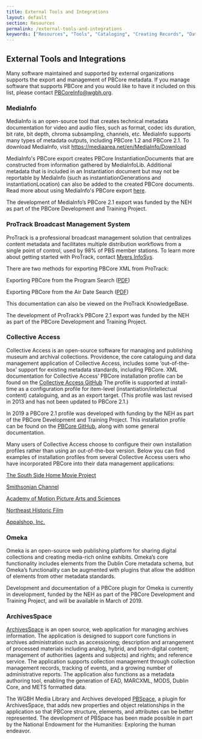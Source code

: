 ```yaml
---
title: External Tools and Integrations
layout: default
section: Resources
permalink: /external-tools-and-integrations
keywords: ["Resources", "Tools", "Cataloging", "Creating Records", "Databases", "Data Management", "Technical Metadata", "MediaInfo", "ProTrack", "Collective Access", "Omeka"]
---
```


<h2 class="red title bold">External Tools and Integrations</h2>

Many software maintained and supported by external organizations supports the export and management of PBCore metadata. If you manage software that supports PBCore and you would like to have it included on this list, please contact PBCoreInfo@wgbh.org.

<h3 id="mediainfo">MediaInfo</h3>

MediaInfo is an open-source tool that creates technical metadata documentation for video and audio files, such as format, codec ids duration, bit rate, bit depth, chroma subsampling, channels, etc. MediaInfo supports many types of metadata outputs, including PBCore 1.2 and PBCore 2.1. To download MediaInfo, visit <a href="https://mediaarea.net/en/MediaInfo/Download">https://mediaarea.net/en/MediaInfo/Download</a>

MediaInfo's PBCore export creates PBCore InstantiationDocuments that are constructed from information gathered by MediaInfoLib. Additional metadata that is included in an Instantiation document but may not be reportable by MediaInfo (such as instantiationGenerations and instantiationLocation) can also be added to the created PBCore documents. Read more about using MediaInfo's PBCore export <a href="/2018/11/28/pbcore-audiovisual-tricks">here</a>.

The development of MediaInfo’s PBCore 2.1 export was funded by the NEH as part of the PBCore Development and Training Project.

<h3 id="protrack">ProTrack Broadcast Management System</h3>

ProTrack is a professional broadcast management solution that centralizes content metadata and facilitates multiple distribution workflows from a single point of control, used by 98% of PBS member stations. To learn more about getting started with ProTrack, contact <a href="http://myersinfosys.com/contact-us/">Myers InfoSys</a>.

There are two methods for exporting PBCore XML from ProTrack:

Exporting PBCore from the Program Search (<a href="/assets/downloads/PBCore_Export_ProTrack.pdf" download>PDF</a>)

Exporting PBCore from the Air Date Search (<a href="/assets/downloads/PBCore_Export_ProTrack_AirDateSearch.pdf" download>PDF</a>)

This documentation can also be viewed on the ProTrack KnowledgeBase.

The development of ProTrack’s PBCore 2.1 export was funded by the NEH as part of the PBCore Development and Training Project.

<h3 id="collectiveaccess">Collective Access</h3>
Collective Access is an open-source software for managing and publishing museum and archival collections. Providence, the core cataloguing and data management application of Collective Access, includes some ‘out-of-the-box’ support for existing metadata standards, including PBCore. XML documentation for Collective Access’ PBCore installation profile can be found on the <a href="https://github.com/collectiveaccess/providence/blob/master/install/profiles/xml/pbcore.xml">Collective Access GitHub</a> The profile is supported at install-time as a configuration profile for item-level (instantiation/intellectual content) cataloguing, and as an export target. (This profile was last revised in 2013 and has not been updated to PBCore 2.1.)

In 2019 a PBCore 2.1 profile was developed with funding by the NEH as part of the PBCore Development and Training Project. This installation profile can be found on the <a href="https://github.com/PBCore-AV-Metadata/collective-access-for-2.1">PBCore GitHub</a>, along with some general documentation. 

Many users of Collective Access choose to configure their own installation profiles rather than using an out-of-the-box version. Below you can find examples of installation profiles from several Collective Access users who have incorporated PBCore into their data management applications:

<a href="assets/downloads/homemovie_collectiveaccess_profile.png" download>The South Side Home Movie Project</a>

<a href="https://www.collectiveaccess.org/sites/default/files/profiles/sni_config_0.xml">Smithsonian Channel</a>

<a href="https://www.collectiveaccess.org/sites/default/files/profiles/sni_config_0.xml">Academy of Motion Picture Arts and Sciences</a>

<a href="/assets/downloads/nhf_collective-access_config.xml" download>Northeast Historic Film</a>

<a href="/assets/downloads/appalshop_collectiveaccess_config.xml" download>Appalshop, Inc.</a>

<h3 id="omeka">Omeka</h3>
Omeka is an open-source web publishing platform for sharing digital collections and creating media-rich online exhibits. Omeka’s core functionality includes elements from the Dublin Core metadata schema, but Omeka’s functionality can be augmented with plugins that allow the addition of elements from other metadata standards.

Development and documentation of a PBCore plugin for Omeka is currently in development, funded by the NEH as part of the PBCore Development and Training Project, and will be available in March of 2019.

<h3 id="archivesspace">ArchivesSpace</h3>
<a href="https://archivesspace.org/" target="_blank">ArchivesSpace</a> is an open source, web application for managing archives information. The application is designed to support core functions in archives administration such as accessioning; description and arrangement of processed materials including analog, hybrid, and born-digital content; management of authorities (agents and subjects) and rights; and reference service.  The application supports collection management through collection management records, tracking of events, and a growing number of administrative reports. The application also functions as a metadata authoring tool, enabling the generation of EAD, MARCXML, MODS, Dublin Core, and METS formatted data.

The WGBH Media Library and Archives developed <a href="https://github.com/WGBH-MLA/pbspace" target="_blank">PBSpace</a>, a plugin for ArchivesSpace, that adds new properties and object relationships in the application so that PBCore structure, elements, and attributes can be better represented. The development of PBSpace has been made possible in part by the National Endowment for the Humanities: Exploring the human endeavor.
